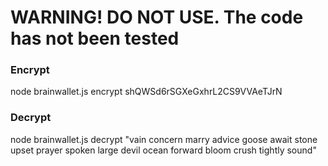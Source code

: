 # WARNING! DO NOT USE. The code has not been tested


### Encrypt
node brainwallet.js encrypt shQWSd6rSGXeGxhrL2CS9VVAeTJrN

### Decrypt
node brainwallet.js decrypt "vain concern marry advice goose await stone upset prayer spoken large devil ocean forward bloom crush tightly sound"
